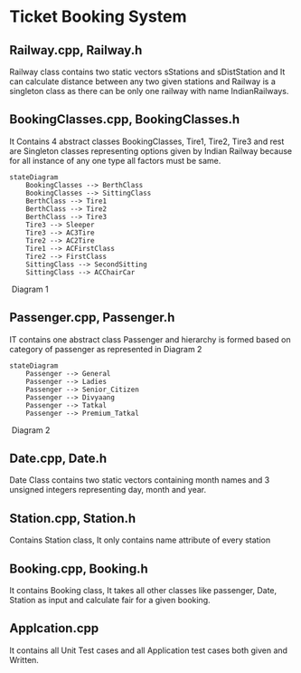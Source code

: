 # Ticket Booking System

## Railway.cpp, Railway.h

Railway class contains two static vectors sStations and sDistStation and It can calculate distance between any two given stations and Railway is a singleton class as there can be only one railway with name IndianRailways.

 

## BookingClasses.cpp, BookingClasses.h

It Contains 4 abstract classes BookingClasses, Tire1, Tire2, Tire3  and rest are Singleton classes representing options given by Indian Railway because for all instance of any one type all factors must be same.

```mermaid
stateDiagram
	BookingClasses --> BerthClass
	BookingClasses --> SittingClass
	BerthClass --> Tire1
	BerthClass --> Tire2
	BerthClass --> Tire3
	Tire3 --> Sleeper
    Tire3 --> AC3Tire
    Tire2 --> AC2Tire
    Tire1 --> ACFirstClass
    Tire2 --> FirstClass
    SittingClass --> SecondSitting
    SittingClass --> ACChairCar
```

​																								Diagram 1

## Passenger.cpp, Passenger.h

IT contains one abstract class Passenger and hierarchy is formed based on category of passenger as represented in Diagram 2

```mermaid
stateDiagram
	Passenger --> General
	Passenger --> Ladies
	Passenger --> Senior_Citizen
	Passenger --> Divyaang
	Passenger --> Tatkal
	Passenger --> Premium_Tatkal
```

​																									Diagram 2

## Date.cpp, Date.h

Date Class contains two static vectors containing month names and 3 unsigned integers representing day, month and year.

## Station.cpp, Station.h

Contains Station class, It only contains name attribute of every station

## Booking.cpp, Booking.h

It contains Booking class, It takes all other classes like passenger, Date, Station as input and calculate fair for a given booking.

## Applcation.cpp

It contains all Unit Test cases and all Application test cases both given and Written.